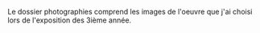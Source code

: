 Le dossier photographies comprend les images de l'oeuvre que j'ai choisi lors de l'exposition des 3ième année.
